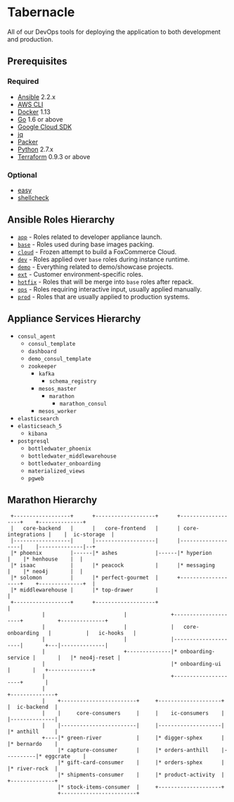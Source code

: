 # Tabernacle

All of our DevOps tools for deploying the application to both development and production.

## Prerequisites

### Required

- [Ansible](https://ansible.com) 2.2.x
- [AWS CLI](https://aws.amazon.com/cli)
- [Docker](https://docker.com) 1.13
- [Go](https://golang.org) 1.6 or above
- [Google Cloud SDK](https://cloud.google.com/sdk/gcloud)
- [jq](https://stedolan.github.io/jq/)
- [Packer](https://packer.io)
- [Python](https://www.python.org) 2.7.x
- [Terraform](https://terraform.io) 0.9.3 or above

### Optional

- [easy](https://github.com/kpashka/easy)
- [shellcheck](https://www.shellcheck.net)

## Ansible Roles Hierarchy

* [`app`](ansible/roles/app) - Roles related to developer appliance launch.
* [`base`](ansible/roles/base) - Roles used during base images packing.
* [`cloud`](ansible/roles/cloud) - Frozen attempt to build a FoxCommerce Cloud.
* [`dev`](ansible/roles/dev) - Roles applied over `base` roles during instance runtime.
* [`demo`](ansible/roles/demo) - Everything related to demo/showcase projects.
* [`ext`](ansible/roles/ext) - Customer environment-specific roles.
* [`hotfix`](ansible/roles/hotfix) - Roles that will be merge into `base` roles after repack.
* [`ops`](ansible/roles/ops) - Roles requiring interactive input, usually applied manually.
* [`prod`](ansible/roles/prod) - Roles that are usually applied to production systems.

## Appliance Services Hierarchy

* `consul_agent`
    * `consul_template`
    * `dashboard`
    * `demo_consul_template`
    * `zookeeper`
        * `kafka`
            * `schema_registry`
        * `mesos_master`
            * `marathon`
               * `marathon_consul`
        * `mesos_worker`
* `elasticsearch`
* `elasticseach_5`
    * `kibana`
* `postgresql`
    * `bottledwater_phoenix`
    * `bottledwater_middlewarehouse`
    * `bottledwater_onboarding`
    * `materialized_views`
    * `pgweb`

## Marathon Hierarchy

```                                                                     
 +------------------+      +-------------------+      +-------------------+    +--------------+       
 |   core-backend   |      |   core-frontend   |      | core-integrations |    |  ic-storage  |       
 |------------------|      |-------------------|      |-------------------|    |--------------|--+    
 |* phoenix         |------|* ashes            |------|* hyperion         |    |* henhouse    |  |    
 |* isaac           |      |* peacock          |      |* messaging        |    |* neo4j       |  |    
 |* solomon         |      |* perfect-gourmet  |      +-------------------+    +--------------+  |    
 |* middlewarehouse |      |* top-drawer       |                                                 |    
 +------------------+      +-------------------+                                                 |    
           |                         |              +---------------------+           +--------------+
           |                         |              |   core-onboarding   |           |   ic-hooks   |
           |                         |              |---------------------|       +---|--------------|
           |                         +--------------|* onboarding-service |       |   |* neo4j-reset |
           |                                        |* onboarding-ui      |       |   +--------------+
           |                                        +---------------------+       |                   
           |                                                                   +--------------+       
           |    +------------------------+     +--------------------+          |  ic-backend  |       
           |    |     core-consumers     |     |    ic-consumers    |          |--------------|       
           |    |------------------------|     |--------------------|          |* anthill     |       
           +----|* green-river           |     |* digger-sphex      |          |* bernardo    |       
                |* capture-consumer      |     |* orders-anthill    |----------|* eggcrate    |       
                |* gift-card-consumer    |     |* orders-sphex      |          |* river-rock  |       
                |* shipments-consumer    |     |* product-activity  |          +--------------+       
                |* stock-items-consumer  |     +--------------------+                                 
                +------------------------+                                                            
```
